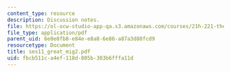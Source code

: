 ```yaml
---
content_type: resource
description: Discussion notes.
file: https://ol-ocw-studio-app-qa.s3.amazonaws.com/courses/21h-221-the-places-of-migration-in-united-states-history-fall-2006/fbcb511ca4ef118d805b303b6fffa11d_ses11_great_mig2.pdf
file_type: application/pdf
parent_uid: 6e0e8fb8-e84e-e8a8-6e86-a87a3d88fcd9
resourcetype: Document
title: ses11_great_mig2.pdf
uid: fbcb511c-a4ef-118d-805b-303b6fffa11d
---
```

